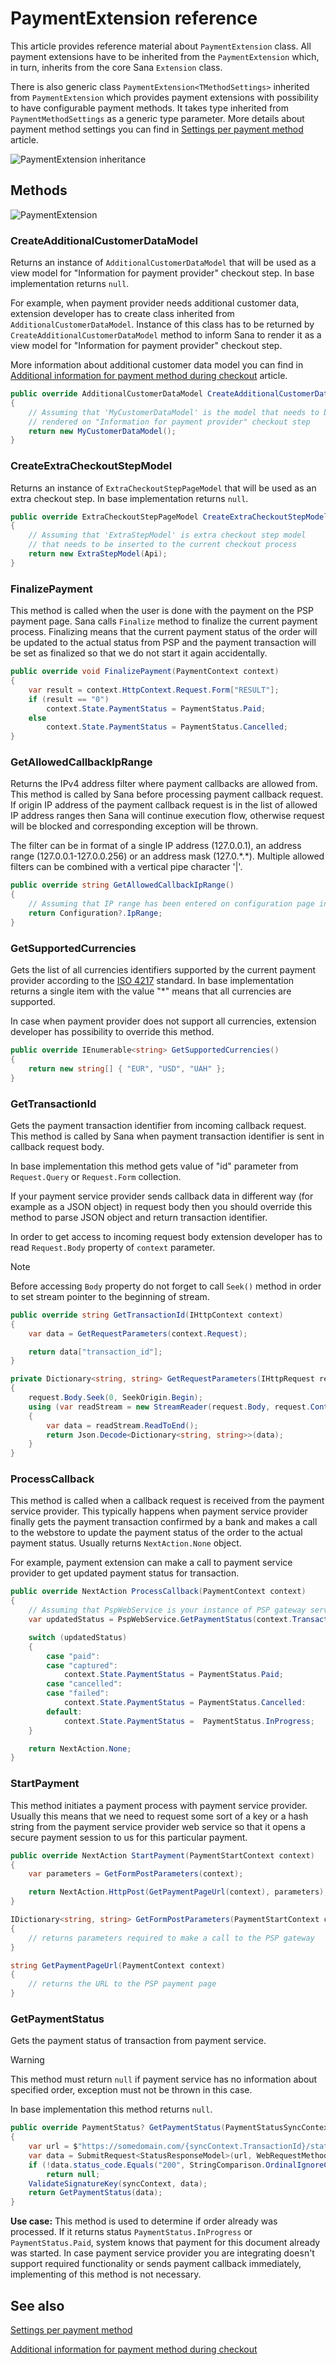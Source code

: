 ﻿# PaymentExtension reference

This article provides reference material about `PaymentExtension` class. All payment extensions
have to be inherited from the `PaymentExtension` which, in turn, inherits from the core
Sana `Extension` class.

There is also generic class `PaymentExtension<TMethodSettings>` inherited from
`PaymentExtension` which provides payment extensions with possibility to have configurable
payment methods. It takes type inherited from `PaymentMethodSettings` as a generic type
parameter. More details about payment method settings you can find in 
[Settings per payment method](https://community.sana-commerce.com/docs/SCC_Guides/Extensions/how-to//payment-method-settings.md) article.

![PaymentExtension inheritance](img/payment-extension/inheritance.png)

## Methods

![PaymentExtension](img/payment-extension/class.png)

### CreateAdditionalCustomerDataModel

Returns an instance of `AdditionalCustomerDataModel` that will be used as a view model for
"Information for payment provider" checkout step. In base implementation returns `null`.

For example, when payment provider needs additional customer data, extension developer has to create
class inherited from `AdditionalCustomerDataModel`. Instance of this class has to be returned by
`CreateAdditionalCustomerDataModel` method to inform Sana to render it as a view model for
"Information for payment provider" checkout step.

More information about additional customer data model you can find in
[Additional information for payment method during checkout](https://community.sana-commerce.com/docs/SCC_Guides/Extensions/how-to//additional-customer-data-model.md)
article.

```cs
public override AdditionalCustomerDataModel CreateAdditionalCustomerDataModel(AdditionalCustomerDataModelCreationContext context)
{
    // Assuming that 'MyCustomerDataModel' is the model that needs to be
    // rendered on "Information for payment provider" checkout step
    return new MyCustomerDataModel();
}
```

### CreateExtraCheckoutStepModel

Returns an instance of `ExtraCheckoutStepPageModel` that will be used as an extra checkout step.
In base implementation returns `null`.

```cs
public override ExtraCheckoutStepPageModel CreateExtraCheckoutStepModel(ExtraCheckoutStepModelContext context)
{
    // Assuming that 'ExtraStepModel' is extra checkout step model
    // that needs to be inserted to the current checkout process
    return new ExtraStepModel(Api);
}
```

### FinalizePayment

This method is called when the user is done with the payment on the PSP payment page.
Sana calls `Finalize` method to finalize the current payment process. Finalizing means
that the current payment status of the order will be updated to the actual status from PSP
and the payment transaction will be set as finalized so that we do not start it again accidentally.

```cs
public override void FinalizePayment(PaymentContext context)
{
    var result = context.HttpContext.Request.Form["RESULT"];
    if (result == "0")
        context.State.PaymentStatus = PaymentStatus.Paid;
    else
        context.State.PaymentStatus = PaymentStatus.Cancelled;
}
```

### GetAllowedCallbackIpRange

Returns the IPv4 address filter where payment callbacks are allowed from. This method is
called by Sana before processing payment callback request. If origin IP address of the
payment callback request is in the list of allowed IP address ranges then Sana will continue
execution flow, otherwise request will be blocked and corresponding exception will be thrown.

The filter can be in format of a single IP address (127.0.0.1), an address range
(127.0.0.1-127.0.0.256) or an address mask (127.0.\*.\*). Multiple allowed filters can be combined
with a vertical pipe character '|'.

```cs
public override string GetAllowedCallbackIpRange()
{
    // Assuming that IP range has been entered on configuration page in Sana Admin
    return Configuration?.IpRange;
}
```

### GetSupportedCurrencies

Gets the list of all currencies identifiers supported by the current payment provider according
to the [ISO 4217](https://en.wikipedia.org/wiki/ISO_4217) standard. In base implementation returns
a single item with the value "*" means that all currencies are supported.

In case when payment provider does not support all currencies, extension developer has possibility
to override this method.

```cs
public override IEnumerable<string> GetSupportedCurrencies()
{
    return new string[] { "EUR", "USD", "UAH" };
}
```

### GetTransactionId

Gets the payment transaction identifier from incoming callback request.
This method is called by Sana when payment transaction identifier is sent in callback request body.

In base implementation this method gets value of "id" parameter from `Request.Query` or `Request.Form` collection.

If your payment service provider sends callback data in different way (for example as a JSON object)
in request body then you should override this method to parse JSON object and return transaction
identifier.

In order to get access to incoming request body extension developer has to read
`Request.Body` property of `context` parameter.

> [!Note]
> Before accessing `Body` property do not forget to call `Seek()` method in order to
> set stream pointer to the beginning of stream.

```cs
public override string GetTransactionId(IHttpContext context)
{
    var data = GetRequestParameters(context.Request);

    return data["transaction_id"];
}

private Dictionary<string, string> GetRequestParameters(IHttpRequest request)
{
    request.Body.Seek(0, SeekOrigin.Begin);
    using (var readStream = new StreamReader(request.Body, request.ContentEncoding))
    {
        var data = readStream.ReadToEnd();
        return Json.Decode<Dictionary<string, string>>(data);
    }
}
```

### ProcessCallback

This method is called when a callback request is received from the payment service provider.
This typically happens when payment service provider finally gets the payment transaction
confirmed by a bank and makes a call to the webstore to update the payment status of the order
to the actual payment status. Usually returns `NextAction.None` object.

For example, payment extension can make a call to payment service provider to get updated
payment status for transaction.

```cs
public override NextAction ProcessCallback(PaymentContext context)
{
    // Assuming that PspWebService is your instance of PSP gateway service
    var updatedStatus = PspWebService.GetPaymentStatus(context.TransactionId);

    switch (updatedStatus)
    {
        case "paid":
        case "captured":
            context.State.PaymentStatus = PaymentStatus.Paid;
        case "cancelled":
        case "failed":
            context.State.PaymentStatus = PaymentStatus.Cancelled:
        default:
            context.State.PaymentStatus =  PaymentStatus.InProgress;
    }

    return NextAction.None;
}
```

### StartPayment

This method initiates a payment process with payment service provider.
Usually this means that we need to request some sort of a key or a hash string from the
payment service provider web service so that it opens a secure payment session to us for
this particular payment.

```cs
public override NextAction StartPayment(PaymentStartContext context)
{
    var parameters = GetFormPostParameters(context);

    return NextAction.HttpPost(GetPaymentPageUrl(context), parameters);
}

IDictionary<string, string> GetFormPostParameters(PaymentStartContext context)
{
    // returns parameters required to make a call to the PSP gateway
}

string GetPaymentPageUrl(PaymentContext context)
{
    // returns the URL to the PSP payment page
}
```

### GetPaymentStatus

Gets the payment status of transaction from payment service.

> [!Warning]
> This method must return `null` if payment service has no information about specified order,
> exception must not be thrown in this case.

In base implementation this method returns `null`.

```cs
public override PaymentStatus? GetPaymentStatus(PaymentStatusSyncContext syncContext)
{
    var url = $"https://somedomain.com/{syncContext.TransactionId}/status";
    var data = SubmitRequest<StatusResponseModel>(url, WebRequestMethods.Http.Get);
    if (!data.status_code.Equals("200", StringComparison.OrdinalIgnoreCase))
        return null;
    ValidateSignatureKey(syncContext, data);
    return GetPaymentStatus(data);
}
```

**Use case:**
This method is used to determine if order already was processed. If it returns status `PaymentStatus.InProgress` 
or `PaymentStatus.Paid`, system knows that payment for this document already was started.
In case payment service provider you are integrating doesn't support required functionality
or sends payment callback immediately, implementing of this method is not necessary.

## See also

[Settings per payment method](https://community.sana-commerce.com/docs/SCC_Guides/Extensions/how-to//payment-method-settings.md)

[Additional information for payment method during checkout](https://community.sana-commerce.com/docs/SCC_Guides/Extensions/how-to//additional-customer-data-model.md)